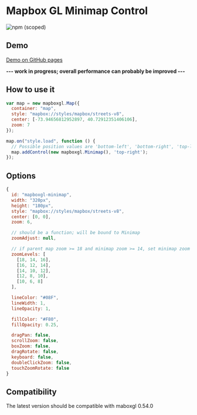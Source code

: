 # Mapbox GL Minimap Control

![npm (scoped)](https://img.shields.io/npm/v/@aesqe/mapboxgl-minimap)

## Demo
[Demo on GitHub pages](http://aesqe.github.io/mapboxgl-minimap/)

**--- work in progress; overall performance can probably be improved ---**

## How to use it

```javascript
var map = new mapboxgl.Map({
  container: "map",
  style: "mapbox://styles/mapbox/streets-v8",
  center: [-73.94656812952897, 40.72912351406106],
  zoom: 7
});

map.on("style.load", function () {
  // Possible position values are 'bottom-left', 'bottom-right', 'top-left', 'top-right'
  map.addControl(new mapboxgl.Minimap(), 'top-right');
});
```

## Options

```javascript
{
  id: "mapboxgl-minimap",
  width: "320px",
  height: "180px",
  style: "mapbox://styles/mapbox/streets-v8",
  center: [0, 0],
  zoom: 6,

  // should be a function; will be bound to Minimap
  zoomAdjust: null,

  // if parent map zoom >= 18 and minimap zoom >= 14, set minimap zoom to 16
  zoomLevels: [
    [18, 14, 16],
    [16, 12, 14],
    [14, 10, 12],
    [12, 8, 10],
    [10, 6, 8]
  ],

  lineColor: "#08F",
  lineWidth: 1,
  lineOpacity: 1,

  fillColor: "#F80",
  fillOpacity: 0.25,

  dragPan: false,
  scrollZoom: false,
  boxZoom: false,
  dragRotate: false,
  keyboard: false,
  doubleClickZoom: false,
  touchZoomRotate: false
}
```

## Compatibility

The latest version should be compatible with maboxgl 0.54.0
